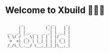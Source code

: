# Welcome to Xbuild 👷🧑‍💻

```
       _           _ _     _ 
      | |         (_) |   | |
 __  _| |__  _   _ _| | __| |
 \ \/ / '_ \| | | | | |/ _` |
  >  <| |_) | |_| | | | (_| |
 /_/\_\_.__/ \__,_|_|_|\__,_|
                             
```                          